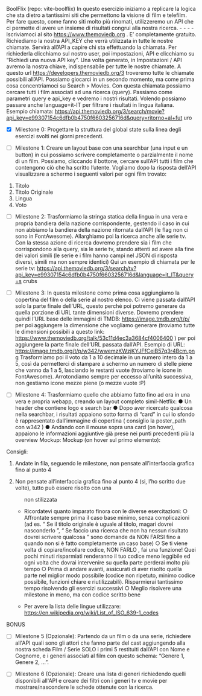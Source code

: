 BoolFlix 
(repo: vite-boolflix) 
In questo esercizio iniziamo a replicare la logica che sta dietro a tantissimi siti che 
permettono la visione di film e telefilm. 
Per fare questo, come fanno siti molto più rinomati, utilizzeremo un API che ci 
permette di avere un insieme di risultati congrui alla nostra ricerca. -  -  -  -  
Iscriviamoci al sito  https://www.themoviedb.org . E’  completamente gratuito. 
Richiediamo la nostra API_KEY che verrà utilizzata in tutte le nostre 
chiamate. Servirà all’API a capire chi sta effettuando la chiamata. 
Per richiederla clicchiamo sul nostro user, poi impostazioni, API e clicchiamo 
su “Richiedi una nuova API key”. 
Una volta generato, in Impostazioni / API avremo la nostra chiave, 
indispensabile per tutte le nostre chiamate. 
A questo url  https://developers.themoviedb.org/3  troveremo  tutte le chiamate 
possibili all’API. Possiamo giocarci in un secondo momento, ma come prima cosa 
concentriamoci su Search > Movies. 
Con questa chiamata possiamo cercare tutti i film associati ad una ricerca (query). 
Passiamo come parametri query e api_key e vedremo i nostri risultati. Volendo 
possiamo passare anche language=it-IT per filtrare i risultati in lingua italiana. 
Esempio chiamata: 
https://api.themoviedb.org/3/search/movie?api_key=e99307154c6dfb0b4750f6603256716d&query=ritorno+al+fut 
uro 
- [x] Milestone 0: 
Progettare la struttura del global state sulla linea degli esercizi svolti nei giorni 
precedenti. 

- [ ] Milestone 1: 
Creare un layout base con una searchbar (una input e un button) in cui possiamo 
scrivere completamente o parzialmente il nome di un film. Possiamo, cliccando il 
bottone, cercare sull’API tutti i film che contengono ciò che ha scritto l’utente. 
Vogliamo dopo la risposta dell’API visualizzare a schermo i seguenti valori per ogni 
film trovato: 
1.  Titolo 
2.  Titolo Originale 
3.  Lingua 
4.  Voto 

- [ ] Milestone 2: 
Trasformiamo la stringa statica della lingua in una vera e propria bandiera della 
nazione corrispondente, gestendo il caso in cui non abbiamo la bandiera della 
nazione ritornata dall’API (le flag non ci sono in FontAwesome). 
Allarghiamo poi la ricerca anche alle serie tv. Con la stessa azione di ricerca 
dovremo prendere sia i film che corrispondono alla query, sia le serie tv, stando 
attenti ad avere alla fine dei valori simili (le serie e i film hanno campi nel JSON di 
risposta diversi, simili ma non sempre identici) 
Qui un esempio di chiamata per le serie tv: 
https://api.themoviedb.org/3/search/tv?api_key=e99307154c6dfb0b4750f6603256716d&language=it_IT&query=s 
crubs 

- [ ] Milestone 3: 
In questa milestone come prima cosa aggiungiamo la copertina del film o della serie 
al nostro elenco. Ci viene passata dall’API solo la parte finale dell’URL, questo 
perché poi potremo generare da quella porzione di URL tante dimensioni diverse. 
Dovremo prendere quindi l’URL base delle immagini di TMDB: 
https://image.tmdb.org/t/p/  per poi aggiungere la  dimensione che vogliamo generare 
(troviamo tutte le dimensioni possibili a questo link: 
https://www.themoviedb.org/talk/53c11d4ec3a3684cf4006400 )  per poi aggiungere la 
parte finale dell’URL passata dall’API. 
Esempio di URL: 
https://image.tmdb.org/t/p/w342/wwemzKWzjKYJFfCeiB57q3r4Bcm.png 
Trasformiamo poi il voto da 1 a 10 decimale in un numero intero da 1 a 5, così da 
permetterci di stampare a schermo un numero di stelle piene che vanno da 1 a 5, 
lasciando le restanti vuote (troviamo le icone in FontAwesome). 
Arrotondiamo sempre per eccesso all’unità successiva, non gestiamo icone mezze 
piene (o mezze vuote :P) 

- [ ] Milestone 4: 
Trasformiamo quello che abbiamo fatto fino ad ora in una vera e propria webapp, 
creando un layout completo simil-Netflix: 
●  Un header che contiene logo e search bar 
●  Dopo aver ricercato qualcosa nella searchbar, i risultati appaiono sotto forma 
di “card” in cui lo sfondo è rappresentato dall’immagine di copertina (  consiglio 
la poster_path con w342  ) 
●  Andando con il mouse sopra una card (on hover), appaiono le informazioni 
aggiuntive già prese nei punti precedenti più la overview 
Mockup: 
Mockup (on hover sul primo elemento): 


Consigli: 

1.  Andate in fila, seguendo le milestone, non pensate all’interfaccia grafica fino 
al punto 4 

2.  Non pensate all’interfaccia grafica fino al punto 4 (si, l’ho scritto due volte), 
tutto può essere risolto con una <ul> non stilizzata 

3.  Ricordatevi quanto imparato finora con le diverse esercitazioni: 
○  Affrontate sempre prima il caso base minimo, senza complicazioni (ad 
es. “  Se il titolo originale è uguale al titolo, magari  dovrei nasconderlo  ”, 
“  Se faccio una ricerca che non ha nessun risultato  dovrei scrivere 
qualcosa  ” sono domande da  NON FARSI  fino a quando  non si è fatto 
completamente un caso base) 
○  Se ti viene volta di copiare/incollare codice,  NON FARLO , fai una 
funzione! Quei pochi minuti risparmiati renderanno il tuo codice meno 
leggibile ed ogni volta che dovrai intervenire su quella parte perderai 
molto più tempo 
○  Prima di andare avanti, assicurati di aver risolto quella parte nel miglior 
modo possibile (codice non ripetuto, minimo codice possibile, funzioni 
chiare e riutilizzabili). Risparmierai tantissimo tempo risolvendo gli 
esercizi successivi 
○  Meglio risolvere una milestone in meno, ma con codice scritto bene 

4.  Per avere la lista delle lingue utilizzare: 
https://en.wikipedia.org/wiki/List_of_ISO_639-1_codes

BONUS

- [ ] Milestone 5 (Opzionale): 
Partendo da un film o da una serie, richiedere all'API quali sono gli attori che fanno 
parte del cast aggiungendo alla nostra scheda  Film  / Serie  SOLO i primi 5 restituiti 
dall’API con Nome e Cognome, e i generi associati al film con questo schema: 
“Genere 1, Genere 2, …”. 

- [ ] Milestone 6 (Opzionale): 
Creare una lista di generi richiedendo quelli disponibili all'API e creare dei filtri con i 
generi tv e movie per mostrare/nascondere le schede ottenute con la ricerca. 